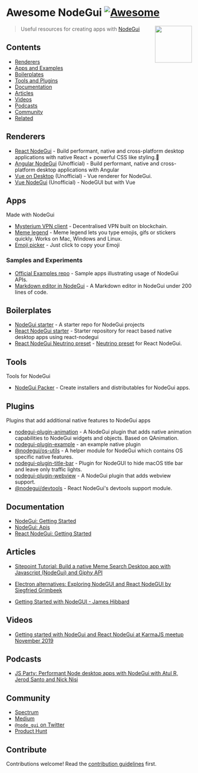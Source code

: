 # Awesome NodeGui [![Awesome](https://awesome.re/badge.svg)](https://awesome.re)

[<img src="https://github.com/nodegui/nodegui/raw/master/extras/logo/nodegui-circle.png" align="right" width="100">](https://docs.nodegui.org)

> Useful resources for creating apps with [NodeGui](https://docs.nodegui.org)

## Contents

- [Renderers](#renderers)
- [Apps and Examples](#apps)
- [Boilerplates](#boilerplates)
- [Tools and Plugins](#tools)
- [Documentation](#documentation)
- [Articles](#articles)
- [Videos](#videos)
- [Podcasts](#podcasts)
- [Community](#community)
- [Related](#related)

## Renderers

- [React NodeGui](https://github.com/nodegui/react-nodegui) - Build performant, native and cross-platform desktop applications with native React + powerful CSS like styling.🚀
- [Angular NodeGui](https://github.com/irustm/angular-nodegui) (Unofficial) - Build performant, native and cross-platform desktop applications with Angular
- [Vue on Desktop](https://github.com/shubhamzanwar/vue-on-desktop) (Unofficial) - Vue renderer for NodeGui.
- [Vue NodeGui](https://github.com/NovusTheory/vue-nodegui) (Unofficial) - NodeGUI but with Vue

## Apps

Made with NodeGui

- [Mysterium VPN client](https://github.com/mysteriumnetwork/mysterium-vpn2) - Decentralised VPN built on blockchain.
- [Meme legend](https://github.com/master-atul/meme-legend) - Meme legend lets you type emojis, gifs or stickers quickly. Works on Mac, Windows and Linux.
- [Emoji picker](https://github.com/slidinghotdog/emoji-picker) - Just click to copy your Emoji

### Samples and Experiments

- [Official Examples repo](https://github.com/nodegui/examples) - Sample apps illustrating usage of NodeGui APIs.
- [Markdown editor in NodeGui](https://github.com/master-atul/mdview-nodegui) - A Markdown editor in NodeGui under 200 lines of code.

## Boilerplates

- [NodeGui starter](https://github.com/nodegui/nodegui-starter) - A starter repo for NodeGui projects
- [React NodeGui starter](https://github.com/nodegui/react-nodegui-starter) - Starter repository for react based native desktop apps using react-nodegui
- [React NodeGui Neutrino preset](https://github.com/constgen/neutrino-preset-react-nodegui) - [Neutrino preset](https://neutrinojs.org/presets/) for React NodeGui.

## Tools

Tools for NodeGui

- [NodeGui Packer](https://github.com/nodegui/packer) - Create installers and distributables for NodeGui apps.

## Plugins

Plugins that add additional native features to NodeGui apps

- [nodegui-plugin-animation](https://github.com/nodegui/nodegui-plugin-animation) - A NodeGui plugin that adds native animation capabilities to NodeGui widgets and objects. Based on QAnimation.
- [nodegui-plugin-example](https://github.com/nodegui/nodegui-plugin-example) - an example native plugin
- [@nodegui/os-utils](https://github.com/nodegui/os-utils) - A helper module for NodeGui which contains OS specific native features.
- [nodegui-plugin-title-bar](https://github.com/nodegui/nodegui-plugin-title-bar) - Plugin for NodeGUI to hide macOS title bar and leave only traffic lights.
- [nodegui-plugin-webview](https://github.com/nodegui/nodegui-plugin-webview) - A NodeGui plugin that adds webview support.
- [@nodegui/devtools](https://github.com/nodegui/devtools) - React NodeGui's devtools support module.

## Documentation

- [NodeGui: Getting Started](https://docs.nodegui.org/docs/guides/getting-started)
- [NodeGui: Apis](https://docs.nodegui.org/docs/api/generated/classes/qapplication)
- [React NodeGui: Getting Started](https://react.nodegui.org/docs/guides/getting-started/)

## Articles

- [Sitepoint Tutorial: Build a native Meme Search Desktop app with Javascript (NodeGui) and Giphy API](https://www.sitepoint.com/build-native-desktop-gif-searcher-app-using-nodegui/)

- [Electron alternatives: Exploring NodeGUI and React NodeGUI by Siegfried Grimbeek](https://blog.logrocket.com/electron-alternatives-exploring-nodegui-and-react-nodegui/)

- [Getting Started with NodeGUI - James Hibbard](https://hibbard.eu/node-gui/)

## Videos

- [Getting started with NodeGui and React NodeGui at KarmaJS meetup November 2019](https://www.youtube.com/watch?v=8jH5gaEEDv4)

## Podcasts

- [JS Party: Performant Node desktop apps with NodeGui with Atul R, Jerod Santo and Nick Nisi](https://changelog.com/jsparty/96)

## Community

- [Spectrum](https://spectrum.chat/nodegui)
- [Medium](https://medium.com/nodegui)
- [`@node_gui` on Twitter](https://twitter.com/node_gui)
- [Product Hunt](https://www.producthunt.com/posts/nodegui-2)

## Contribute

Contributions welcome! Read the [contribution guidelines](contributing.md) first.
